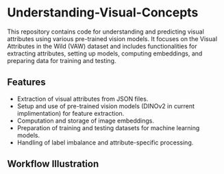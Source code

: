 # Understanding-Visual-Concepts

This repository contains code for understanding and predicting visual attributes using various pre-trained vision models. It focuses on the Visual Attributes in the Wild (VAW) dataset and includes functionalities for extracting attributes, setting up models, computing embeddings, and preparing data for training and testing.

## Features

- Extraction of visual attributes from JSON files.
- Setup and use of pre-trained vision models (DINOv2 in current implimentation) for feature extraction.
- Computation and storage of image embeddings.
- Preparation of training and testing datasets for machine learning models.
- Handling of label imbalance and attribute-specific processing.

## Workflow Illustration




